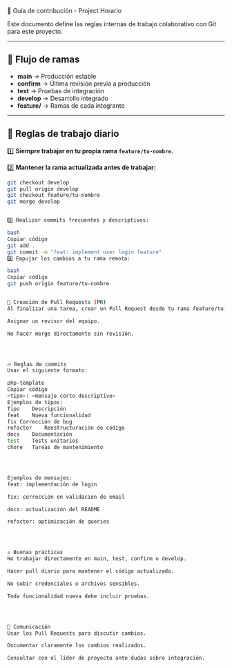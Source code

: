  📝 Guía de contribución - Project Horario

Este documento define las reglas internas de trabajo colaborativo con Git para este proyecto.

---

## 🔧 Flujo de ramas

- **main** → Producción estable
- **confirm** → Última revisión previa a producción
- **test** → Pruebas de integración
- **develop** → Desarrollo integrado
- **feature/** → Ramas de cada integrante

---

## 🚩 Reglas de trabajo diario

1️⃣ **Siempre trabajar en tu propia rama `feature/tu-nombre`.**

2️⃣ **Mantener la rama actualizada antes de trabajar:**

```bash
git checkout develop
git pull origin develop
git checkout feature/tu-nombre
git merge develop


3️⃣ Realizar commits frecuentes y descriptivos:

bash
Copiar código
git add .
git commit -m "feat: implement user login feature"
4️⃣ Empujar los cambios a tu rama remota:

bash
Copiar código
git push origin feature/tu-nombre


🚀 Creación de Pull Requests (PR)
Al finalizar una tarea, crear un Pull Request desde tu rama feature/tu-nombre hacia develop.

Asignar un revisor del equipo.

No hacer merge directamente sin revisión.




🔥 Reglas de commits
Usar el siguiente formato:

php-template
Copiar código
<tipo>: <mensaje corto descriptivo>
Ejemplos de tipos:
Tipo	Descripción
feat	Nueva funcionalidad
fix	Corrección de bug
refactor	Reestructuración de código
docs	Documentación
test	Tests unitarios
chore	Tareas de mantenimiento




Ejemplos de mensajes:
feat: implementación de login

fix: corrección en validación de email

docs: actualización del README

refactor: optimización de queries




⚠ Buenas prácticas
No trabajar directamente en main, test, confirm o develop.

Hacer pull diario para mantener el código actualizado.

No subir credenciales o archivos sensibles.

Toda funcionalidad nueva debe incluir pruebas.




💬 Comunicación
Usar los Pull Requests para discutir cambios.

Documentar claramente los cambios realizados.

Consultar con el líder de proyecto ante dudas sobre integración.